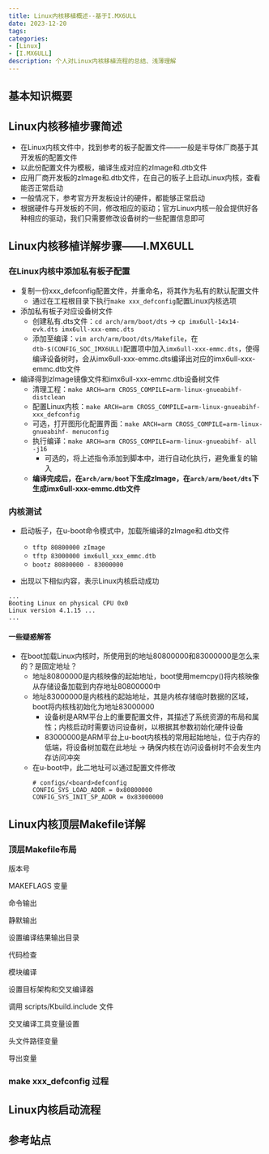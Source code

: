 ```yaml
---
title: Linux内核移植概述--基于I.MX6ULL
date: 2023-12-20
tags:
categories:
- [Linux]
- [I.MX6ULL]
description: 个人对Linux内核移植流程的总结、浅薄理解
---
```


## 基本知识概要



## Linux内核移植步骤简述

- 在Linux内核文件中，找到参考的板子配置文件——一般是半导体厂商基于其开发板的配置文件
- 以此份配置文件为模板，编译生成对应的zImage和.dtb文件
- 应用厂商开发板的zImage和.dtb文件，在自己的板子上启动Linux内核，查看能否正常启动
- 一般情况下，参考官方开发板设计的硬件，都能够正常启动
- 根据硬件与开发板的不同，修改相应的驱动；官方Linux内核一般会提供好各种相应的驱动，我们只需要修改设备树的一些配置信息即可




## Linux内核移植详解步骤——I.MX6ULL

### 在Linux内核中添加私有板子配置

- 复制一份xxx_defconfig配置文件，并重命名，将其作为私有的默认配置文件
  - 通过在工程根目录下执行`make xxx_defconfig`配置Linux内核选项
- 添加私有板子对应设备树文件
  - 创建私有.dts文件：`cd arch/arm/boot/dts` -> `cp imx6ull-14x14-evk.dts imx6ull-xxx-emmc.dts`
  - 添加至编译：`vim arch/arm/boot/dts/Makefile`，在`dtb-$(CONFIG_SOC_IMX6ULL)`配置项中加入`imx6ull-xxx-emmc.dts`，使得编译设备树时，会从imx6ull-xxx-emmc.dts编译出对应的imx6ull-xxx-emmc.dtb文件
- 编译得到zImage镜像文件和imx6ull-xxx-emmc.dtb设备树文件
  - 清理工程：`make ARCH=arm CROSS_COMPILE=arm-linux-gnueabihf- distclean`
  - 配置Linux内核：`make ARCH=arm CROSS_COMPILE=arm-linux-gnueabihf- xxx_defconfig`
  - 可选，打开图形化配置界面：`make ARCH=arm CROSS_COMPILE=arm-linux-gnueabihf- menuconfig`
  - 执行编译：`make ARCH=arm CROSS_COMPILE=arm-linux-gnueabihf- all -j16`
    - 可选的，将上述指令添加到脚本中，进行自动化执行，避免重复的输入
  - **编译完成后，在`arch/arm/boot`下生成zImage，在`arch/arm/boot/dts`下生成imx6ull-xxx-emmc.dtb文件**

### 内核测试

- 启动板子，在u-boot命令模式中，加载所编译的zImage和.dtb文件
  - `tftp 80800000 zImage`
  - `tftp 83000000 imx6ull_xxx_emmc.dtb`
  - `bootz 80800000 - 83000000`

- 出现以下相似内容，表示Linux内核启动成功
```
...
Booting Linux on physical CPU 0x0
Linux version 4.1.15 ...
...
```

#### 一些疑惑解答
- 在boot加载Linux内核时，所使用到的地址80800000和83000000是怎么来的？是固定地址？
  - 地址80800000是内核映像的起始地址，boot使用memcpy()将内核映像从存储设备加载到内存地址80800000中
  - 地址83000000是内核栈的起始地址，其是内核存储临时数据的区域，boot将内核栈初始化为地址83000000
    - 设备树是ARM平台上的重要配置文件，其描述了系统资源的布局和属性；内核启动时需要访问设备树，以根据其参数初始化硬件设备
    - 83000000是ARM平台上u-boot内核栈的常用起始地址，位于内存的低端，将设备树加载在此地址 -> 确保内核在访问设备树时不会发生内存访问冲突
  - 在u-boot中，此二地址可以通过配置文件修改
    ```
    # configs/<board>defconfig
    CONFIG_SYS_LOAD_ADDR = 0x80800000
    CONFIG_SYS_INIT_SP_ADDR = 0x83000000
    ```


## Linux内核顶层Makefile详解


### 顶层Makefile布局

版本号

MAKEFLAGS 变量

命令输出

静默输出

设置编译结果输出目录

代码检查

模块编译

设置目标架构和交叉编译器

调用 scripts/Kbuild.include 文件

交叉编译工具变量设置

头文件路径变量

导出变量

### make xxx_defconfig 过程


## Linux内核启动流程




## 参考站点
